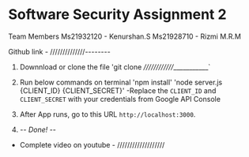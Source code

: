 # Software Security Assignment 2

Team Members
Ms21932120 - Kenurshan.S
Ms21928710 - Rizmi M.R.M 

Github link - //////////////--------
1. Downnload or clone the file
	'git clone _////////////____________`
2. Run below commands on terminal
	'npm install'
	'node server.js {CLIENT_ID} {CLIENT_SECRET}'
 -Replace the `CLIENT_ID` and `CLIENT_SECRET` with your credentials from Google API Console

3. After App runs, go to this URL `http://localhost:3000`.
4. -_- Done! -_-

* Complete video on youtube - ///////////////////
